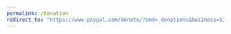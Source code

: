 ```yaml
---
permalink: /donation
redirect_to: "https://www.paypal.com/donate/?cmd=_donations&business=S34UMJ23659VY&currency_code=BRL&source=url&Z3JncnB0="
---
```

